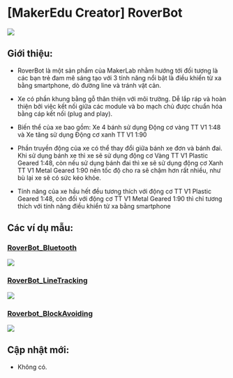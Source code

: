 # [MakerEdu Creator] RoverBot

<img src=image/RoverBot_Bluetooth.png>

## Giới thiệu:

- RoverBot là một sản phẩm của MakerLab nhằm hướng tới đối tượng là các bạn trẻ đam mê sáng tạo với 3 tính năng nổi bật là điều khiển từ xa bằng smartphone, dò đường line và tránh vật cản.   

- Xe có phần khung bằng gỗ thân thiện với môi trường. Dễ lắp ráp và hoàn thiện bởi việc kết nối giữa các module và bo mạch chủ được chuẩn hóa bằng cáp kết nối (plug and play).

- Biến thể của xe bao gồm: Xe 4 bánh sử dụng Động cơ vàng TT V1 1:48 và Xe tăng sử dụng Động cơ xanh TT V1 1:90

- Phần truyền động của xe có thể thay đổi giữa bánh xe đơn và bánh đai. Khi sử dụng bánh xe thì xe sẽ sử dụng động cơ Vàng TT V1 Plastic Geared 1:48, còn nếu sử dụng bánh đai thì xe sẽ sử dụng động cơ Xanh TT V1 Metal Geared 1:90 nên tốc độ cho ra sẽ chậm hơn rất nhiều, như bù lại xe sẽ có sức kéo khỏe.

- Tính năng của xe hầu hết đều tương thích với động cơ TT V1 Plastic Geared 1:48, còn đối với động cơ TT V1 Metal Geared 1:90 thì chỉ tương thích với tính năng điều khiển từ xa bằng smartphone
  

## Các ví dụ mẫu:
###  [RoverBot_Bluetooth](examples/Rover_Bluetooth)
<img src=image/RoverBot_Bluetooth.png>  

### [RoverBot_LineTracking](examples/Rover_LineTracking)  
<img src=image/RoverBot_LineTracking.png>  

### [Roverbot_BlockAvoiding](examples/Rover_BlockAvoiding)  
<img src=image/RoverBot_BlockAvoiding.png> 

## Cập nhật mới:
- Không có.